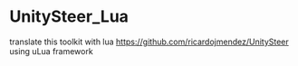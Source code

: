 # UnitySteer_Lua
translate this toolkit with lua
https://github.com/ricardojmendez/UnitySteer
using uLua framework
